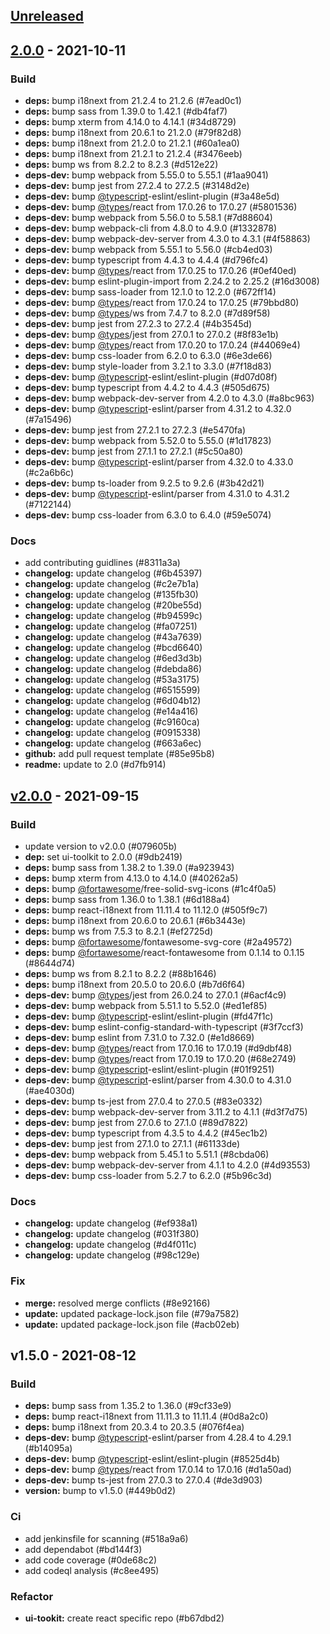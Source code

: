 <a name="unreleased"></a>
## [Unreleased]


<a name="2.0.0"></a>
## [2.0.0] - 2021-10-11
### Build
- **deps:** bump i18next from 21.2.4 to 21.2.6 (#7ead0c1) 
- **deps:** bump sass from 1.39.0 to 1.42.1 (#db4faf7) 
- **deps:** bump xterm from 4.14.0 to 4.14.1 (#34d8729) 
- **deps:** bump i18next from 20.6.1 to 21.2.0 (#79f82d8) 
- **deps:** bump i18next from 21.2.0 to 21.2.1 (#60a1ea0) 
- **deps:** bump i18next from 21.2.1 to 21.2.4 (#3476eeb) 
- **deps:** bump ws from 8.2.2 to 8.2.3 (#d512e22) 
- **deps-dev:** bump webpack from 5.55.0 to 5.55.1 (#1aa9041) 
- **deps-dev:** bump jest from 27.2.4 to 27.2.5 (#3148d2e) 
- **deps-dev:** bump [@typescript](https://github.com/typescript)-eslint/eslint-plugin (#3a48e5d) 
- **deps-dev:** bump [@types](https://github.com/types)/react from 17.0.26 to 17.0.27 (#5801536) 
- **deps-dev:** bump webpack from 5.56.0 to 5.58.1 (#7d88604) 
- **deps-dev:** bump webpack-cli from 4.8.0 to 4.9.0 (#1332878) 
- **deps-dev:** bump webpack-dev-server from 4.3.0 to 4.3.1 (#4f58863) 
- **deps-dev:** bump webpack from 5.55.1 to 5.56.0 (#cb4ed03) 
- **deps-dev:** bump typescript from 4.4.3 to 4.4.4 (#d796fc4) 
- **deps-dev:** bump [@types](https://github.com/types)/react from 17.0.25 to 17.0.26 (#0ef40ed) 
- **deps-dev:** bump eslint-plugin-import from 2.24.2 to 2.25.2 (#16d3008) 
- **deps-dev:** bump sass-loader from 12.1.0 to 12.2.0 (#672ff14) 
- **deps-dev:** bump [@types](https://github.com/types)/react from 17.0.24 to 17.0.25 (#79bbd80) 
- **deps-dev:** bump [@types](https://github.com/types)/ws from 7.4.7 to 8.2.0 (#7d89f58) 
- **deps-dev:** bump jest from 27.2.3 to 27.2.4 (#4b3545d) 
- **deps-dev:** bump [@types](https://github.com/types)/jest from 27.0.1 to 27.0.2 (#8f83e1b) 
- **deps-dev:** bump [@types](https://github.com/types)/react from 17.0.20 to 17.0.24 (#44069e4) 
- **deps-dev:** bump css-loader from 6.2.0 to 6.3.0 (#6e3de66) 
- **deps-dev:** bump style-loader from 3.2.1 to 3.3.0 (#7f18d83) 
- **deps-dev:** bump [@typescript](https://github.com/typescript)-eslint/eslint-plugin (#d07d08f) 
- **deps-dev:** bump typescript from 4.4.2 to 4.4.3 (#505d675) 
- **deps-dev:** bump webpack-dev-server from 4.2.0 to 4.3.0 (#a8bc963) 
- **deps-dev:** bump [@typescript](https://github.com/typescript)-eslint/parser from 4.31.2 to 4.32.0 (#7a15496) 
- **deps-dev:** bump jest from 27.2.1 to 27.2.3 (#e5470fa) 
- **deps-dev:** bump webpack from 5.52.0 to 5.55.0 (#1d17823) 
- **deps-dev:** bump jest from 27.1.1 to 27.2.1 (#5c50a80) 
- **deps-dev:** bump [@typescript](https://github.com/typescript)-eslint/parser from 4.32.0 to 4.33.0 (#c2a6b6c) 
- **deps-dev:** bump ts-loader from 9.2.5 to 9.2.6 (#3b42d21) 
- **deps-dev:** bump [@typescript](https://github.com/typescript)-eslint/parser from 4.31.0 to 4.31.2 (#7122144) 
- **deps-dev:** bump css-loader from 6.3.0 to 6.4.0 (#59e5074) 

### Docs
- add contributing guidlines (#8311a3a) 
- **changelog:** update changelog (#6b45397) 
- **changelog:** update changelog (#c2e7b1a) 
- **changelog:** update changelog (#135fb30) 
- **changelog:** update changelog (#20be55d) 
- **changelog:** update changelog (#b94599c) 
- **changelog:** update changelog (#fa07251) 
- **changelog:** update changelog (#43a7639) 
- **changelog:** update changelog (#bcd6640) 
- **changelog:** update changelog (#6ed3d3b) 
- **changelog:** update changelog (#debda86) 
- **changelog:** update changelog (#53a3175) 
- **changelog:** update changelog (#6515599) 
- **changelog:** update changelog (#6d04b12) 
- **changelog:** update changelog (#e14a416) 
- **changelog:** update changelog (#c9160ca) 
- **changelog:** update changelog (#0915338) 
- **changelog:** update changelog (#663a6ec) 
- **github:** add pull request template (#85e95b8) 
- **readme:** update to 2.0 (#d7fb914) 


<a name="v2.0.0"></a>
## [v2.0.0] - 2021-09-15
### Build
- update version to v2.0.0 (#079605b) 
- **dep:** set ui-toolkit to 2.0.0 (#9db2419) 
- **deps:** bump sass from 1.38.2 to 1.39.0 (#a923943) 
- **deps:** bump xterm from 4.13.0 to 4.14.0 (#40262a5) 
- **deps:** bump [@fortawesome](https://github.com/fortawesome)/free-solid-svg-icons (#1c4f0a5) 
- **deps:** bump sass from 1.36.0 to 1.38.1 (#6d188a4) 
- **deps:** bump react-i18next from 11.11.4 to 11.12.0 (#505f9c7) 
- **deps:** bump i18next from 20.6.0 to 20.6.1 (#6b3443e) 
- **deps:** bump ws from 7.5.3 to 8.2.1 (#ef2725d) 
- **deps:** bump [@fortawesome](https://github.com/fortawesome)/fontawesome-svg-core (#2a49572) 
- **deps:** bump [@fortawesome](https://github.com/fortawesome)/react-fontawesome from 0.1.14 to 0.1.15 (#8644d74) 
- **deps:** bump ws from 8.2.1 to 8.2.2 (#88b1646) 
- **deps:** bump i18next from 20.5.0 to 20.6.0 (#b7d6f64) 
- **deps-dev:** bump [@types](https://github.com/types)/jest from 26.0.24 to 27.0.1 (#6acf4c9) 
- **deps-dev:** bump webpack from 5.51.1 to 5.52.0 (#ed1ef85) 
- **deps-dev:** bump [@typescript](https://github.com/typescript)-eslint/eslint-plugin (#fd47f1c) 
- **deps-dev:** bump eslint-config-standard-with-typescript (#3f7ccf3) 
- **deps-dev:** bump eslint from 7.31.0 to 7.32.0 (#e1d8669) 
- **deps-dev:** bump [@types](https://github.com/types)/react from 17.0.16 to 17.0.19 (#d9dbf48) 
- **deps-dev:** bump [@types](https://github.com/types)/react from 17.0.19 to 17.0.20 (#68e2749) 
- **deps-dev:** bump [@typescript](https://github.com/typescript)-eslint/eslint-plugin (#01f9251) 
- **deps-dev:** bump [@typescript](https://github.com/typescript)-eslint/parser from 4.30.0 to 4.31.0 (#ae4030d) 
- **deps-dev:** bump ts-jest from 27.0.4 to 27.0.5 (#83e0332) 
- **deps-dev:** bump webpack-dev-server from 3.11.2 to 4.1.1 (#d3f7d75) 
- **deps-dev:** bump jest from 27.0.6 to 27.1.0 (#89d7822) 
- **deps-dev:** bump typescript from 4.3.5 to 4.4.2 (#45ec1b2) 
- **deps-dev:** bump jest from 27.1.0 to 27.1.1 (#61133de) 
- **deps-dev:** bump webpack from 5.45.1 to 5.51.1 (#8cbda06) 
- **deps-dev:** bump webpack-dev-server from 4.1.1 to 4.2.0 (#4d93553) 
- **deps-dev:** bump css-loader from 5.2.7 to 6.2.0 (#5b96c3d) 

### Docs
- **changelog:** update changelog (#ef938a1) 
- **changelog:** update changelog (#031f380) 
- **changelog:** update changelog (#d4f011c) 
- **changelog:** update changelog (#98c129e) 

### Fix
- **merge:** resolved merge conflicts (#8e92166) 
- **update:** updated package-lock.json file (#79a7582) 
- **update:** updated package-lock.json file (#acb02eb) 


<a name="v1.5.0"></a>
## v1.5.0 - 2021-08-12
### Build
- **deps:** bump sass from 1.35.2 to 1.36.0 (#9cf33e9) 
- **deps:** bump react-i18next from 11.11.3 to 11.11.4 (#0d8a2c0) 
- **deps:** bump i18next from 20.3.4 to 20.3.5 (#076f4ea) 
- **deps-dev:** bump [@typescript](https://github.com/typescript)-eslint/parser from 4.28.4 to 4.29.1 (#b14095a) 
- **deps-dev:** bump [@typescript](https://github.com/typescript)-eslint/eslint-plugin (#8525d4b) 
- **deps-dev:** bump [@types](https://github.com/types)/react from 17.0.14 to 17.0.16 (#d1a50ad) 
- **deps-dev:** bump ts-jest from 27.0.3 to 27.0.4 (#de3d903) 
- **version:** bump to v1.5.0 (#449b0d2) 

### Ci
- add jenkinsfile for scanning (#518a9a6) 
- add dependabot (#bd144f3) 
- add code coverage (#0de68c2) 
- add codeql analysis (#c8ee495) 

### Refactor
- **ui-tookit:** create react specific repo (#b67dbd2) 


[Unreleased]: https://github.com/open-amt-cloud-toolkit/ui-toolkit/compare/2.0.0...HEAD
[2.0.0]: https://github.com/open-amt-cloud-toolkit/ui-toolkit/compare/v2.0.0...2.0.0
[v2.0.0]: https://github.com/open-amt-cloud-toolkit/ui-toolkit/compare/v1.5.0...v2.0.0
